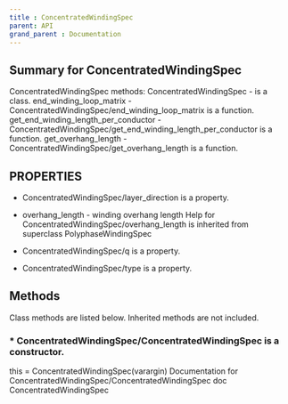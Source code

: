 ```yaml
---
title : ConcentratedWindingSpec
parent: API
grand_parent : Documentation
---
```

## Summary for ConcentratedWindingSpec
ConcentratedWindingSpec methods:
ConcentratedWindingSpec - is a class.
end_winding_loop_matrix - ConcentratedWindingSpec/end_winding_loop_matrix is a function.
get_end_winding_length_per_conductor - ConcentratedWindingSpec/get_end_winding_length_per_conductor is a function.
get_overhang_length - ConcentratedWindingSpec/get_overhang_length is a function.
## PROPERTIES
* ConcentratedWindingSpec/layer_direction is a property.

* overhang_length - winding overhang length
Help for ConcentratedWindingSpec/overhang_length is inherited from superclass PolyphaseWindingSpec

* ConcentratedWindingSpec/q is a property.

* ConcentratedWindingSpec/type is a property.

## Methods
Class methods are listed below. Inherited methods are not included.
### * ConcentratedWindingSpec/ConcentratedWindingSpec is a constructor.
this = ConcentratedWindingSpec(varargin)
Documentation for ConcentratedWindingSpec/ConcentratedWindingSpec
doc ConcentratedWindingSpec

